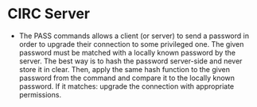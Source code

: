 # CIRC Server

- The PASS commands allows a client (or server) to send a password in order to
  upgrade their connection to some privileged one. The given password must be
  matched with a locally known password by the server. The best way is to hash
  the password server-side and never store it in clear. Then, apply the same
  hash function to the given password from the command and compare it to the
  locally known password. If it matches: upgrade the connection with appropriate
  permissions.

